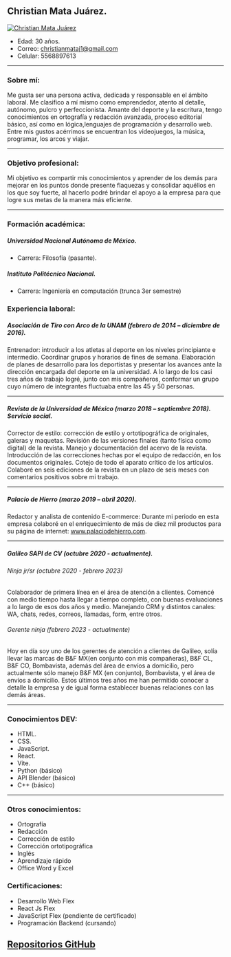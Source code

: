 ## Christian Mata Juárez. 

[![Christian Mata Juárez](https://avatars.githubusercontent.com/u/102202491?v=4 "Christian Mata Juárez")](https://avatars.githubusercontent.com/u/102202491?v=4 "Christian Mata Juárez")

- Edad:  30 años.
- Correo: christianmataj1@gmail.com
- Celular: 5568897613 

------------


### Sobre mí:
Me gusta ser una persona activa, dedicada y responsable en el ámbito laboral. Me clasifico a mí  mismo como emprendedor, atento al detalle, autónomo, pulcro y perfeccionista. Amante del  deporte y la escritura, tengo conocimientos en ortografía y redacción avanzada, proceso editorial  básico, así como en lógica,lenguajes de programación y desarrollo web. Entre mis gustos acérrimos se encuentran los  videojuegos, la música, programar, los arcos y viajar.

------------



### Objetivo profesional: 
Mi objetivo es compartir mis conocimientos y aprender de los demás para mejorar en los puntos  donde presente flaquezas y consolidar aquéllos en los que soy fuerte, al hacerlo podré brindar el  apoyo a la empresa para que logre sus metas de la manera más eficiente.

------------



### Formación académica: 
##### Universidad Nacional Autónoma de México. 
- Carrera: Filosofía (pasante).

##### Instituto Politécnico Nacional.
- Carrera: Ingeniería en computación (trunca 3er semestre)

### Experiencia laboral: 
##### Asociación de Tiro con Arco de la UNAM (febrero de 2014 – diciembre de 2016). 
Entrenador: introducir a los atletas al deporte en los niveles principiante e intermedio. Coordinar  grupos y horarios de fines de semana. Elaboración de planes de  desarrollo para los deportistas y presentar los avances ante la dirección encargada del deporte en la universidad. A lo largo de los casi tres años de trabajo logré, junto con mis compañeros, conformar  un grupo cuyo número de integrantes fluctuaba entre las 45 y 50 personas.

------------


##### Revista de la Universidad de México (marzo 2018 – septiembre 2018). Servicio social. 
Corrector de estilo: corrección de estilo y ortotipográfica de originales, galeras y maquetas. Revisión  de las versiones finales (tanto física como digital) de la revista. Manejo y documentación del acervo  de la revista. Introducción de las correcciones hechas por el equipo de redacción, en los documentos originales. Cotejo de todo el aparato crítico de los artículos. Colaboré en seis ediciones de la revista  en un plazo de seis meses con comentarios positivos sobre mi trabajo. 

------------


##### Palacio de Hierro (marzo 2019 – abril 2020). 
Redactor y analista de contenido E-commerce: Durante mi periodo en esta empresa colaboré en el enriquecimiento de más de diez mil productos para su página de internet: www.palaciodehierro.com. 

------------


##### Galileo SAPI de CV (octubre 2020 - actualmente).
###### Ninja jr/sr (octubre 2020 - febrero 2023)
Colaborador de primera línea en el área de atención a clientes. Comencé con medio tiempo hasta llegar a tiempo completo, con buenas evaluaciones a lo largo de esos dos años y medio. Manejando CRM y distintos canales: WA, chats, redes, correos, llamadas, form, entre otros.
###### Gerente ninja (febrero 2023 - actualmente)
Hoy en día soy uno de los gerentes de atención a clientes de Galileo, solía llevar las marcas de B&F MX(en conjunto con mis compañeras), B&F CL, B&F CO, Bombavista, además del área de envíos a domicilio, pero actualmente sólo manejo B&F MX (en conjunto), Bombavista, y el área de envíos a domicilio. Estos últimos tres años me han permitido conocer a detalle la empresa y de igual forma establecer buenas relaciones con las demás áreas. 

------------


### Conocimientos DEV:


- HTML.
- CSS.
- JavaScript.
- React.
- Vite.
- Python (básico)
- API Blender (básico)
- C++ (básico)

------------

### Otros conocimientos: 
- Ortografía
- Redacción
- Corrección de estilo
- Corrección ortotipográfica
- Inglés
- Aprendizaje rápido
- Office Word y Excel

### Certificaciones: 
- Desarrollo Web Flex
- React Js Flex
- JavaScript Flex (pendiente de certificado)
- Programación Backend (cursando) 

## [Repositorios GitHub](https://github.com/Shadowmataj?tab=repositories "Repositorios GitHub")

